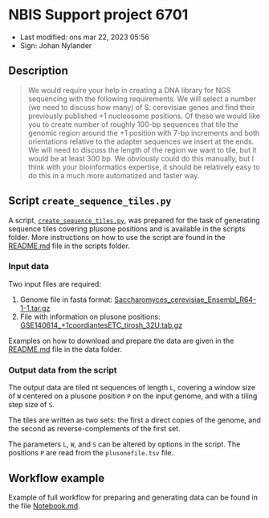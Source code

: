 # NBIS Support project 6701

- Last modified: ons mar 22, 2023  05:56
- Sign: Johan Nylander


## Description

> We would require your help in creating a DNA library for NGS sequencing with
> the following requirements. We will select a number (we need to discuss how
> many) of S. cerevisiae genes and find their previously published +1 nucleosome
> positions. Of these we would like you to create number of roughly 100-bp
> sequences that tile the genomic region around the +1 position with 7-bp
> increments and both orientations relative to the adapter sequences we insert at
> the ends. We will need to discuss the length of the region we want to tile, but
> it would be at least 300 bp. We obviously could do this manually, but I think
> with your bioinformatics expertise, it should be relatively easy to do this in
> a much more automatized and faster way.


## Script `create_sequence_tiles.py`

A script, [`create_sequence_tiles.py`](scripts/create_sequence_tiles.py), was
prepared for the task of generating sequence tiles covering plusone positions
and is available in the scripts folder. More instructions on how to use the
script are found in the [README.md](scripts/README.md) file in the scripts
folder.


### Input data

Two input files are required:

1. Genome file in fasta format:
   [Saccharomyces_cerevisiae_Ensembl_R64-1-1.tar.gz](http://igenomes.illumina.com.s3-website-us-east-1.amazonaws.com/Saccharomyces_cerevisiae/Ensembl/R64-1-1/Saccharomyces_cerevisiae_Ensembl_R64-1-1.tar.gz)
2. File with information on plusone positions:
   [GSE140614_+1coordiantesETC_tirosh_32U.tab.gz](https://www.ncbi.nlm.nih.gov/geo/download/?acc=GSE140614&format=file&file=GSE140614%5F%2B1coordiantesETC%5Ftirosh%5F32U%2Etab%2Egz)

Examples on how to download and prepare the data are given in the
[README.md](data/README.md) file in the data folder.


### Output data from the script

The output data are tiled nt sequences of length `L`, covering a window size of
`W` centered on a plusone position `P` on the input genome, and with a tiling
step size of `S`.

The tiles are written as two sets: the first a direct copies of the genome, and
the second as reverse-complements of the first set.

The parameters `L`, `W`, and `S` can be altered by options in the script. The
positions `P` are read from the `plusonefile.tsv` file.


## Workflow example

Example of full workflow for preparing and generating data can be found in the
file [Notebook.md](Notebook.md).


